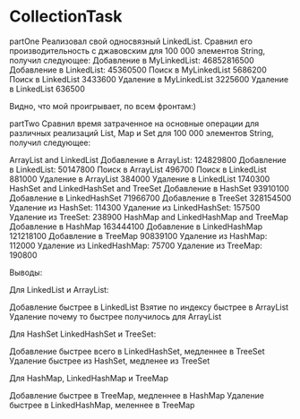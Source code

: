 # CollectionTask

partOne
Реализовал свой односвязный LinkedList. Сравнил его производительность с джавовским для 100 000 элементов String, получил следующее:
Добавление в MyLinkedList:
46852816500
Добавление в LinkedList:
45360500
Поиск в MyLinkedList
5686200
Поиск в LinkedList
3433600
Удаление в MyLinkedList
3225600
Удаление в LinkedList
636500

Видно, что мой проигрывает, по всем фронтам:)

partTwo
Сравнил время затраченное на основные операции для различных реализаций List, Map и Set для 100 000 элементов String, получил следующее:

ArrayList and LinkedList
Добавление в ArrayList:
124829800
Добавление в LinkedList:
50147800
Поиск в ArrayList
496700
Поиск в LinkedList
881000
Удаление в ArrayList
384000
Удаление в LinkedList
1740300
HashSet and LinkedHashSet and TreeSet
Добавление в HashSet
93910100
Добавление в LinkedHashSet
71966700
Добавление в TreeSet
328154500
Удаление из HashSet:
114300
Удаление из LinkedHashSet:
157500
Удаление из TreeSet:
238900
HashMap and LinkedHashMap and TreeMap
Добавление в HashMap
163444100
Добавление в LinkedHashMap
121218100
Добавление в TreeMap
90839100
Удаление из HashMap:
112000
Удаление из LinkedHashMap:
75700
Удаление из TreeMap:
190800

Выводы:

Для LinkedList и ArrayList:

Добавление быстрее в LinkedList
Взятие по индексу быстрее в ArrayList
Удаление почему то быстрее получилось для ArrayList

Для HashSet LinkedHashSet и TreeSet:

Добавление быстрее всего в LinkedHashSet, медленнее в TreeSet
Удаление быстрее из HashSet, медленее из TreeSet

Для HashMap, LinkedHashMap  и TreeMap

Добавление быстрее в TreeMap, медленнее в HashMap
Удаление быстрее в LinkedHashMap, меленнее в TreeMap




